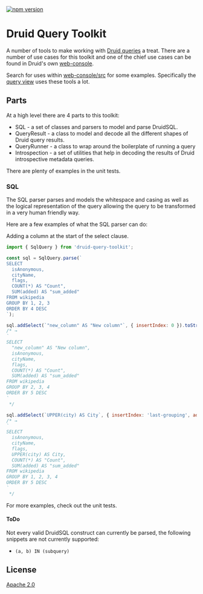 [![npm version](https://badge.fury.io/js/druid-query-toolkit.svg)](//npmjs.com/package/druid-query-toolkit)

# Druid Query Toolkit

A number of tools to make working with [Druid queries](https://calcite.apache.org/docs/reference.html) a treat.
There are a number of use cases for this toolkit and one of the chief use cases can be found in Druid's own [web-console](https://druid.apache.org/docs/latest/operations/druid-console.html).

Search for uses within [web-console/src](https://github.com/apache/druid/tree/master/web-console/src) for some examples.
Specifically the [query view](https://github.com/apache/druid/tree/master/web-console/src/views/workbench-view) uses these tools a lot.

## Parts

At a high level there are 4 parts to this toolkit:

- SQL - a set of classes and parsers to model and parse DruidSQL.
- QueryResult - a class to model and decode all the different shapes of Druid query results.
- QueryRunner - a class to wrap around the boilerplate of running a query
- Introspection - a set of utilities that help in decoding the results of Druid introspective metadata queries.

There are plenty of examples in the unit tests.

### SQL

The SQL parser parses and models the whitespace and casing as well as the logical representation of the query allowing the query to be transformed in a very human friendly way.

Here are a few examples of what the SQL parser can do:

Adding a column at the start of the select clause.

```javascript
import { SqlQuery } from 'druid-query-toolkit';

const sql = SqlQuery.parse(`
SELECT
  isAnonymous,
  cityName,
  flags,
  COUNT(*) AS "Count",
  SUM(added) AS "sum_added"
FROM wikipedia
GROUP BY 1, 2, 3
ORDER BY 4 DESC
`);

sql.addSelect(`"new_column" AS "New column"`, { insertIndex: 0 }).toString()
/* →
`
SELECT
  "new_column" AS "New column",
  isAnonymous,
  cityName,
  flags,
  COUNT(*) AS "Count",
  SUM(added) AS "sum_added"
FROM wikipedia
GROUP BY 2, 3, 4
ORDER BY 5 DESC
`
 */

sql.addSelect(`UPPER(city) AS City`, { insertIndex: 'last-grouping', addToGroupBy: 'end' }).toString()
/* →
`
SELECT
  isAnonymous,
  cityName,
  flags,
  UPPER(city) AS City,
  COUNT(*) AS "Count",
  SUM(added) AS "sum_added"
FROM wikipedia
GROUP BY 1, 2, 3, 4
ORDER BY 5 DESC
`
 */
```

For more examples, check out the unit tests.

#### ToDo

Not every valid DruidSQL construct can currently be parsed, the following snippets are not currently supported:

- `(a, b) IN (subquery)`

## License

[Apache 2.0](LICENSE)
